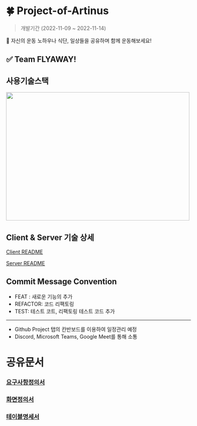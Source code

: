 # 🍀 Project-of-Artinus
<blockquote>
      <p dir="auto">개발기간 (2022-11-09 ~ 2022-11-14)<br></p>
      </blockquote>

📄 자신의 운동 노하우나 식단, 일상들을 공유하며 함께 운동해보세요!

## ✅ Team FLYAWAY!

## 사용기술스택 
<img src="https://user-images.githubusercontent.com/104135990/194846766-4a9ffa26-fe71-4aed-a6aa-23c3b9e1c708.png" width="500" height="350"/>

## Client & Server 기술 상세
[Client README](https://github.com/codestates-seb/seb39_main_024/blob/main/client/README.md)

[Server README](https://github.com/codestates-seb/seb39_main_024/blob/main/server/README.md)

## Commit Message Convention
- FEAT : 새로운 기능의 추가
- REFACTOR: 코드 리팩토링
- TEST: 테스트 코트, 리팩토링 테스트 코드 추가

***
- Github Project 탭의 칸반보드를 이용하여 일정관리 예정
- Discord, Microsoft Teams, Google Meet를 통해 소통

# 공유문서
### [요구사항정의서](https://ksackr-my.sharepoint.com/:x:/g/personal/hby2233_ks_ac_kr/Eb-kcbnhEqVKmNezrzqrhEUB9wStrivPM_xKllXPyOejfw?e=xCSzFO)
### [화면정의서](https://www.figma.com/file/aSrMGMtrdEMGiCzG7400C7/[main-project]-화면-만들기?node-id=0%3A1)
### [테이블명세서](https://docs.google.com/spreadsheets/d/1g31xPBhDgVgAwEFuHcrMhiMb_Crma9F9YNMw2Pe0d6Q/edit#gid=0)
